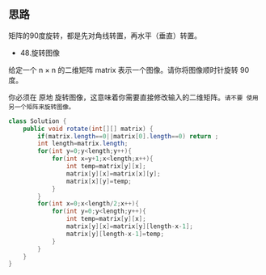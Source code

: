 ## 思路
矩阵的90度旋转，都是先对角线转置，再水平（垂直）转置。

* 48.旋转图像

给定一个 n × n 的二维矩阵 matrix 表示一个图像。请你将图像顺时针旋转 90 度。

你必须在 原地 旋转图像，这意味着你需要直接修改输入的二维矩阵。`请不要 使用另一个矩阵来旋转图像。`

```java
class Solution {
    public void rotate(int[][] matrix) {
        if(matrix.length==0||matrix[0].length==0) return ;
        int length=matrix.length;
        for(int y=0;y<length;y++){
            for(int x=y+1;x<length;x++){
                int temp=matrix[y][x];
                matrix[y][x]=matrix[x][y];
                matrix[x][y]=temp;
            }
        }
        for(int x=0;x<length/2;x++){
            for(int y=0;y<length;y++){
                int temp=matrix[y][x];
                matrix[y][x]=matrix[y][length-x-1];
                matrix[y][length-x-1]=temp;
            }
        }
    }
}
```
